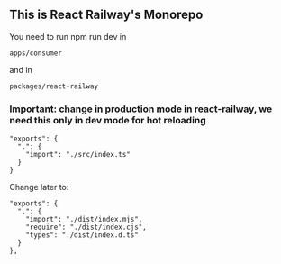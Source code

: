 ## This is React Railway's Monorepo

You need to run npm run dev in

```
apps/consumer
```

and in

```
packages/react-railway
```

### Important: change in production mode in react-railway, we need this only in dev mode for hot reloading
```
"exports": {
  ".": {
    "import": "./src/index.ts"
  }
}
```

Change later to:

```
"exports": {
  ".": {
    "import": "./dist/index.mjs",
    "require": "./dist/index.cjs",
    "types": "./dist/index.d.ts"
  }
},
```